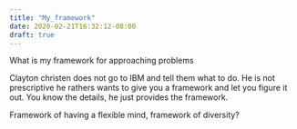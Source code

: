 ```yaml
---
title: "My_framework"
date: 2020-02-21T16:32:12-08:00
draft: true
---
```

What is my framework for approaching problems

Clayton christen does not go to IBM and tell them what to do. He is not prescriptive he rathers wants to give you a framework and let you figure it out. You know the details, he just provides the framework.

Framework of having a flexible mind, framework of diversity?
